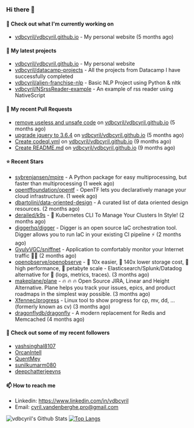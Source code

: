 ### Hi there 👋

#### 👷 Check out what I'm currently working on

- [vdbcyril/vdbcyril.github.io](https://github.com/vdbcyril/vdbcyril.github.io) - My personal website (5 months ago)

#### 🌱 My latest projects

- [vdbcyril/vdbcyril.github.io](https://github.com/vdbcyril/vdbcyril.github.io) - My personal website
- [vdbcyril/datacamp-projects](https://github.com/vdbcyril/datacamp-projects) - All the projects from Datacamp I have successfully completed
- [vdbcyril/alien-franchise-nlp](https://github.com/vdbcyril/alien-franchise-nlp) - Basic NLP Project using Python &amp; nltk
- [vdbcyril/NSrssReader-example](https://github.com/vdbcyril/NSrssReader-example) - An example of rss reader using NativeScript

#### 🔨 My recent Pull Requests

- [remove useless and unsafe code](https://github.com/vdbcyril/vdbcyril.github.io/pull/19) on [vdbcyril/vdbcyril.github.io](https://github.com/vdbcyril/vdbcyril.github.io) (5 months ago)
- [upgrade jquery to 3.6.4](https://github.com/vdbcyril/vdbcyril.github.io/pull/18) on [vdbcyril/vdbcyril.github.io](https://github.com/vdbcyril/vdbcyril.github.io) (5 months ago)
- [Create codeql.yml](https://github.com/vdbcyril/vdbcyril.github.io/pull/9) on [vdbcyril/vdbcyril.github.io](https://github.com/vdbcyril/vdbcyril.github.io) (9 months ago)
- [Create README.md](https://github.com/vdbcyril/vdbcyril.github.io/pull/8) on [vdbcyril/vdbcyril.github.io](https://github.com/vdbcyril/vdbcyril.github.io) (9 months ago)

#### ⭐ Recent Stars

- [sybrenjansen/mpire](https://github.com/sybrenjansen/mpire) - A Python package for easy multiprocessing, but faster than multiprocessing (1 week ago)
- [opentffoundation/opentf](https://github.com/opentffoundation/opentf) - OpenTF lets you declaratively manage your cloud infrastructure. (1 week ago)
- [dbartolini/data-oriented-design](https://github.com/dbartolini/data-oriented-design) - A curated list of data oriented design resources. (2 months ago)
- [derailed/k9s](https://github.com/derailed/k9s) - 🐶 Kubernetes CLI To Manage Your Clusters In Style! (2 months ago)
- [diggerhq/digger](https://github.com/diggerhq/digger) - Digger is an open source IaC orchestration tool. Digger allows you to run IaC in your existing CI pipeline ⚡️   (2 months ago)
- [GyulyVGC/sniffnet](https://github.com/GyulyVGC/sniffnet) - Application to comfortably monitor your Internet traffic 🕵️‍♂️ (2 months ago)
- [openobserve/openobserve](https://github.com/openobserve/openobserve) - 🚀 10x easier, 🚀 140x lower storage cost, 🚀 high performance,  🚀 petabyte scale - Elasticsearch/Splunk/Datadog alternative for 🚀 (logs, metrics, traces). (3 months ago)
- [makeplane/plane](https://github.com/makeplane/plane) - 🔥 🔥 🔥 Open Source JIRA, Linear and Height Alternative. Plane helps you track your issues, epics, and product roadmaps in the simplest way possible. (3 months ago)
- [Xfennec/progress](https://github.com/Xfennec/progress) - Linux tool to show progress for cp, mv, dd, ... (formerly known as cv) (3 months ago)
- [dragonflydb/dragonfly](https://github.com/dragonflydb/dragonfly) - A modern replacement for Redis and Memcached (4 months ago)

#### 👯 Check out some of my recent followers

- [yashsinghal8107](https://github.com/yashsinghal8107)
- [OrcanIntell](https://github.com/OrcanIntell)
- [QuentMey](https://github.com/QuentMey)
- [sunilkumarm080](https://github.com/sunilkumarm080)
- [deepchatterjeevns](https://github.com/deepchatterjeevns)

#### 📫 How to reach me

- Linkedin: https://www.linkedin.com/in/vdbcyril
- Email: cyril.vandenberghe.pro@gmail.com

![vdbcyril's Github Stats](https://github-readme-stats.vercel.app/api?username=vdbcyril&show_icons=true&bg_color=00000000)
[![Top Langs](https://github-readme-stats.vercel.app/api/top-langs/?username=vdbcyril)](https://github.com/anuraghazra/github-readme-stats)